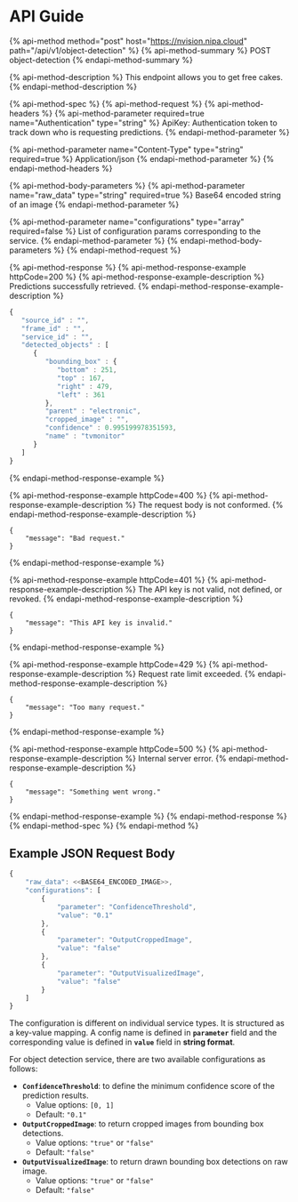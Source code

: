 # API Guide

{% api-method method="post" host="https://nvision.nipa.cloud" path="/api/v1/object-detection" %}
{% api-method-summary %}
POST object-detection
{% endapi-method-summary %}

{% api-method-description %}
This endpoint allows you to get free cakes.
{% endapi-method-description %}

{% api-method-spec %}
{% api-method-request %}
{% api-method-headers %}
{% api-method-parameter required=true name="Authentication" type="string" %}
ApiKey: Authentication token to track down who is requesting predictions.
{% endapi-method-parameter %}

{% api-method-parameter name="Content-Type" type="string" required=true %}
Application/json
{% endapi-method-parameter %}
{% endapi-method-headers %}

{% api-method-body-parameters %}
{% api-method-parameter name="raw\_data" type="string" required=true %}
Base64 encoded string of an image
{% endapi-method-parameter %}

{% api-method-parameter name="configurations" type="array" required=false %}
List of configuration params corresponding to the service.
{% endapi-method-parameter %}
{% endapi-method-body-parameters %}
{% endapi-method-request %}

{% api-method-response %}
{% api-method-response-example httpCode=200 %}
{% api-method-response-example-description %}
Predictions successfully retrieved.
{% endapi-method-response-example-description %}

```javascript
{    
   "source_id" : "",
   "frame_id" : "",
   "service_id" : "",
   "detected_objects" : [
      {
         "bounding_box" : {
            "bottom" : 251,
            "top" : 167,
            "right" : 479,
            "left" : 361
         },
         "parent" : "electronic",
         "cropped_image" : "",
         "confidence" : 0.995199978351593,
         "name" : "tvmonitor"
      }
   ]
}
```
{% endapi-method-response-example %}

{% api-method-response-example httpCode=400 %}
{% api-method-response-example-description %}
The request body is not conformed.
{% endapi-method-response-example-description %}

```text
{
    "message": "Bad request."
}
```
{% endapi-method-response-example %}

{% api-method-response-example httpCode=401 %}
{% api-method-response-example-description %}
The API key is not valid, not defined, or revoked.
{% endapi-method-response-example-description %}

```text
{
    "message": "This API key is invalid."
}
```
{% endapi-method-response-example %}

{% api-method-response-example httpCode=429 %}
{% api-method-response-example-description %}
Request rate limit exceeded.
{% endapi-method-response-example-description %}

```text
{
    "message": "Too many request."
}
```
{% endapi-method-response-example %}

{% api-method-response-example httpCode=500 %}
{% api-method-response-example-description %}
Internal server error.
{% endapi-method-response-example-description %}

```
{
    "message": "Something went wrong."
}
```
{% endapi-method-response-example %}
{% endapi-method-response %}
{% endapi-method-spec %}
{% endapi-method %}

## Example JSON Request Body

```javascript
{
    "raw_data": <<BASE64_ENCODED_IMAGE>>,
    "configurations": [
        {
            "parameter": "ConfidenceThreshold",
            "value": "0.1"
        },
        {
            "parameter": "OutputCroppedImage",
            "value": "false"
        },
        {
            "parameter": "OutputVisualizedImage",
            "value": "false"
        }
    ]
}
```

The configuration is different on individual service types. It is structured as a key-value mapping. A config name is defined in **`parameter`** field and the corresponding value is defined in **`value`** field in **string format**.

For object detection service, there are two available configurations as follows:

* **`ConfidenceThreshold`**: to define the minimum confidence score of the prediction results.
  * Value options: `[0, 1]`
  * Default: `"0.1"`
* **`OutputCroppedImage`**: to return cropped images from bounding box detections.
  * Value options: `"true"` or `"false"`
  * Default: `"false"`
* **`OutputVisualizedImage`**: to return drawn bounding box detections on raw image.
  * Value options: `"true"` or `"false"`
  * Default: `"false"`

